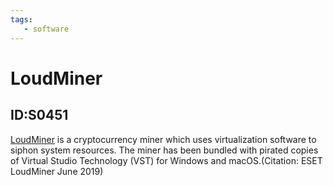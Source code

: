 ```yaml
---
tags:
   - software
---
```

# LoudMiner
## ID:S0451
[LoudMiner](/mitre/software/S0451) is a cryptocurrency miner which uses virtualization software to siphon system resources. The miner has been bundled with pirated copies of Virtual Studio Technology (VST) for Windows and macOS.(Citation: ESET LoudMiner June 2019)
